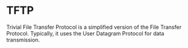 # TFTP
Trivial File Transfer Protocol is a simplified version of the File Transfer Protocol. Typically, it uses the User Datagram Protocol for data transmission.
